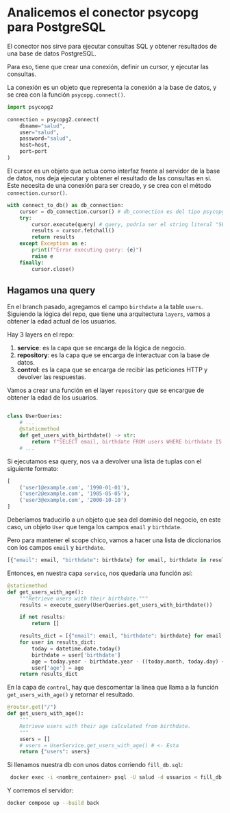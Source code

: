 # Analicemos el conector psycopg para PostgreSQL

El conector nos sirve para ejecutar consultas SQL y obtener resultados de una base de datos PostgreSQL.

Para eso, tiene que crear una conexión, definir un cursor, y ejecutar las consultas.

La conexión es un objeto que representa la conexión a la base de datos, y se crea con la función `psycopg.connect()`.

```python
import psycopg2

connection = psycopg2.connect(
    dbname="salud",
    user="salud",
    password="salud",
    host=host,
    port=port
)
```

El cursor es un objeto que actua como interfaz frente al servidor de la base de datos, nos deja ejecutar y obtener el resultado de las consultas en si.
Este necesita de una conexión para ser creado, y se crea con el método `connection.cursor()`.

```python
with connect_to_db() as db_connection:
    cursor = db_connection.cursor() # db_connection es del tipo psycopg2.extensions.connection
    try:
        cursor.execute(query) # query, podría ser el string literal "SELECT * FROM table_name"
        results = cursor.fetchall()
        return results
    except Exception as e:
        print(f"Error executing query: {e}")
        raise e
    finally:
        cursor.close()
```

## Hagamos una query
En el branch pasado, agregamos el campo `birthdate` a la table `users`. Siguiendo la lógica del repo, que tiene una arquitectura `layers`, vamos a obtener la edad actual de los usuarios.

Hay 3 layers en el repo:
1. **service**: es la capa que se encarga de la lógica de negocio.
2. **repository**: es la capa que se encarga de interactuar con la base de datos.
3. **control**: es la capa que se encarga de recibir las peticiones HTTP y devolver las respuestas.

Vamos a crear una función en el layer `repository` que se encargue de obtener la edad de los usuarios.

```python

class UserQueries:
    # ...
    @staticmethod
    def get_users_with_birthdate() -> str:
        return f"SELECT email, birthdate FROM users WHERE birthdate IS NOT NULL"
    # ...
```

Si ejecutamos esa query, nos va a devolver una lista de tuplas con el siguiente formato:

```python
[
    ('user1@example.com', '1990-01-01'),
    ('user2@example.com', '1985-05-05'),
    ('user3@example.com', '2000-10-10')
]
```

Deberíamos traducirlo a un objeto que sea del dominio del negocio, en este caso, un objeto `User` que tenga los campos `email` y `birthdate`.

Pero para mantener el scope chico, vamos a hacer una lista de diccionarios con los campos `email` y `birthdate`.

```python
[{"email": email, "birthdate": birthdate} for email, birthdate in results] # Results es la lista de tuplas después de ser ejecutada la query
```

Entonces, en nuestra capa `service`, nos quedaría una función así:

```python
@staticmethod
def get_users_with_age():
    """Retrieve users with their birthdate."""
    results = execute_query(UserQueries.get_users_with_birthdate())

    if not results:
        return []

    results_dict = [{"email": email, "birthdate": birthdate} for email, birthdate in results]
    for user in results_dict:
        today = datetime.date.today()
        birthdate = user['birthdate']
        age = today.year - birthdate.year - ((today.month, today.day) < (birthdate.month, birthdate.day))
        user['age'] = age
    return results_dict
```

En la capa de `control`, hay que descomentar la linea que llama a la función `get_users_with_age()` y retornar el resultado.

```python
@router.get("/")
def get_users_with_age():
    """
    Retrieve users with their age calculated from birthdate.
    """
    users = []
    # users = UserService.get_users_with_age() # <- Esta
    return {"users": users}
```

Si llenamos nuestra db con unos datos corriendo `fill_db.sql`:

```bash
 docker exec -i <nombre_container> psql -U salud -d usuarios < fill_db.sql
```
Y corremos el servidor:

```bash
docker compose up --build back
```
